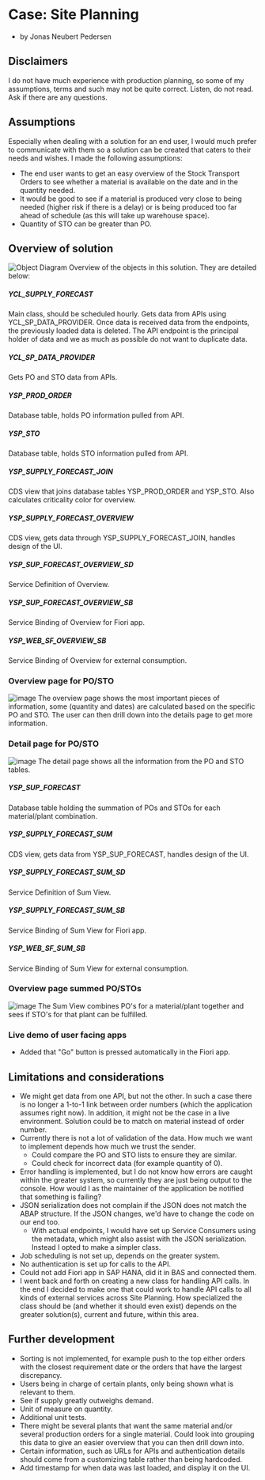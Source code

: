 # Case: Site Planning
- by Jonas Neubert Pedersen

## Disclaimers
I do not have much experience with production planning, so some of my assumptions, terms and such may not be quite correct.
Listen, do not read. 
Ask if there are any questions.

## Assumptions
Especially when dealing with a solution for an end user, I would much prefer to communicate with them so a solution can be created that caters to their needs and wishes.
I made the following assumptions:
- The end user wants to get an easy overview of the Stock Transport Orders to see whether a material is available on the date and in the quantity needed.
- It would be good to see if a material is produced very close to being needed (higher risk if there is a delay) or is being produced too far ahead of schedule (as this will take up warehouse space).
- Quantity of STO can be greater than PO.

## Overview of solution
![Object Diagram](https://user-images.githubusercontent.com/31987339/212538158-e8ad169c-4188-49bb-bc94-985bb125abe3.png)
Overview of the objects in this solution. They are detailed below:

##### YCL_SUPPLY_FORECAST
Main class, should be scheduled hourly.
Gets data from APIs using YCL_SP_DATA_PROVIDER.
Once data is received data from the endpoints, the previously loaded data is deleted. The API endpoint is the principal holder of data and we as much as possible do not want to duplicate data.

##### YCL_SP_DATA_PROVIDER
Gets PO and STO data from APIs.

##### YSP_PROD_ORDER
Database table, holds PO information pulled from API.

##### YSP_STO
Database table, holds STO information pulled from API.

##### YSP_SUPPLY_FORECAST_JOIN
CDS view that joins database tables YSP_PROD_ORDER and YSP_STO. Also calculates criticality color for overview.

##### YSP_SUPPLY_FORECAST_OVERVIEW
CDS view, gets data through YSP_SUPPLY_FORECAST_JOIN, handles design of the UI.

##### YSP_SUP_FORECAST_OVERVIEW_SD
Service Definition of Overview.

##### YSP_SUP_FORECAST_OVERVIEW_SB
Service Binding of Overview for Fiori app.

##### YSP_WEB_SF_OVERVIEW_SB
Service Binding of Overview for external consumption.

### Overview page for PO/STO
![image](https://user-images.githubusercontent.com/31987339/212562649-b4f7d542-7468-4479-bd1a-bcced8c05066.png)
The overview page shows the most important pieces of information, some (quantity and dates) are calculated based on the specific PO and STO. The user can then drill down into the details page to get more information.

### Detail page for PO/STO
![image](https://user-images.githubusercontent.com/31987339/212562677-a6d2c835-e0eb-459f-b0dd-3a125c06b82f.png)
The detail page shows all the information from the PO and STO tables.


##### YSP_SUP_FORECAST
Database table holding the summation of POs and STOs for each material/plant combination.

##### YSP_SUPPLY_FORECAST_SUM
CDS view, gets data from YSP_SUP_FORECAST, handles design of the UI.

##### YSP_SUPPLY_FORECAST_SUM_SD
Service Definition of Sum View.

##### YSP_SUPPLY_FORECAST_SUM_SB
Service Binding of Sum View for Fiori app.

##### YSP_WEB_SF_SUM_SB
Service Binding of Sum View for external consumption.

### Overview page summed PO/STOs
![image](https://user-images.githubusercontent.com/31987339/212562619-1d51963a-1cc7-43ca-b307-3d21a7b48a77.png)
The Sum View combines PO's for a material/plant together and sees if STO's for that plant can be fulfilled.

### Live demo of user facing apps
- Added that "Go" button is pressed automatically in the Fiori app.


## Limitations and considerations
- We might get data from one API, but not the other. In such a case there is no longer a 1-to-1 link between order numbers (which the application assumes right now). In addition, it might not be the case in a live environment. Solution could be to match on material instead of order number.
- Currently there is not a lot of validation of the data. How much we want to implement depends how much we trust the sender. 
  - Could compare the PO and STO lists to ensure they are similar.
  - Could check for incorrect data (for example quantity of 0).
- Error handling is implemented, but I do not know how errors are caught within the greater system, so currently they are just being output to the console. How would I as the maintainer of the application be notified that something is failing?
- JSON serialization does not complain if the JSON does not match the ABAP structure. If the JSON changes, we'd have to change the code on our end too.
  - With actual endpoints, I would have set up Service Consumers using the metadata, which might also assist with the JSON serialization. Instead I opted to make a simpler class.
- Job scheduling is not set up, depends on the greater system.
- No authentication is set up for calls to the API.
- Could not add Fiori app in SAP HANA, did it in BAS and connected them.
- I went back and forth on creating a new class for handling API calls. In the end I decided to make one that could work to handle API calls to all kinds of external services across Site Planning. How specialized the class should be (and whether it should even exist) depends on the greater solution(s), current and future, within this area.


## Further development
- Sorting is not implemented, for example push to the top either orders with the closest requirement date or the orders that have the largest discrepancy.
- Users being in charge of certain plants, only being shown what is relevant to them.
- See if supply greatly outweighs demand.
- Unit of measure on quantity.
- Additional unit tests.
- There might be several plants that want the same material and/or several production orders for a single material. Could look into grouping this data to give an easier overview that you can then drill down into.
- Certain information, such as URLs for APIs and authentication details should come from a customizing table rather than being hardcoded.
- Add timestamp for when data was last loaded, and display it on the UI.
